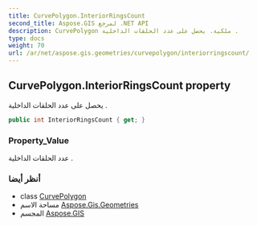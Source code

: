 ```yaml
---
title: CurvePolygon.InteriorRingsCount
second_title: Aspose.GIS لمرجع .NET API
description: CurvePolygon ملكية. يحصل على عدد الحلقات الداخلية .
type: docs
weight: 70
url: /ar/net/aspose.gis.geometries/curvepolygon/interiorringscount/
---
```

## CurvePolygon.InteriorRingsCount property

يحصل على عدد الحلقات الداخلية .

```csharp
public int InteriorRingsCount { get; }
```

### Property_Value

عدد الحلقات الداخلية .

### أنظر أيضا

* class [CurvePolygon](../)
* مساحة الاسم [Aspose.Gis.Geometries](../../curvepolygon/)
* المجسم [Aspose.GIS](../../../)


